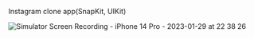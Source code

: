 Instagram clone app(SnapKit, UIKit)

![Simulator Screen Recording - iPhone 14 Pro - 2023-01-29 at 22 38 26](https://user-images.githubusercontent.com/75887552/215340787-d0338669-261d-4dba-beb4-c74773ef4660.gif)
